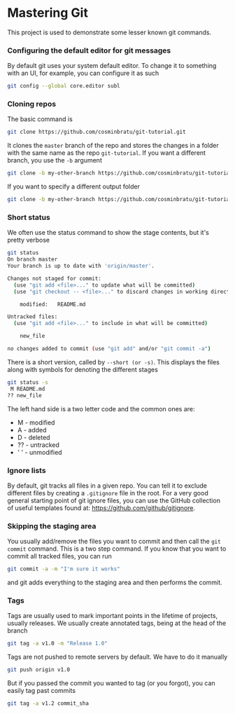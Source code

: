 
# Mastering Git
This project is used to demonstrate some lesser known git commands.

### Configuring the default editor for git messages
By default git uses your system default editor. To change it to something with an UI, for example, you can configure it as such
```bash
git config --global core.editor subl
```
### Cloning repos
The basic command is
```bash
git clone https://github.com/cosminbratu/git-tutorial.git
```
It clones the ```master``` branch of the repo and stores the changes in a folder with the same name as the repo ```git-tutorial```.
If you want a different branch, you use the ```-b``` argument
```bash
git clone -b my-other-branch https://github.com/cosminbratu/git-tutorial.git
```
If you want to specify a different output folder
```bash
git clone -b my-other-branch https://github.com/cosminbratu/git-tutorial.git git-tutorial-my-other-branch
```
### Short status
We often use the status command to show the stage contents, but it's pretty verbose
```bash
git status
On branch master
Your branch is up to date with 'origin/master'.

Changes not staged for commit:
  (use "git add <file>..." to update what will be committed)
  (use "git checkout -- <file>..." to discard changes in working directory)

	modified:   README.md

Untracked files:
  (use "git add <file>..." to include in what will be committed)

	new_file

no changes added to commit (use "git add" and/or "git commit -a")
```
There is a short version, called by ```--short (or -s)```. This displays the files along with symbols for denoting the different stages
```bash
git status -s
 M README.md
?? new_file
```
The left hand side is a two letter code and the common ones are:
- M - modified
- A - added
- D - deleted
- ?? - untracked
- ' ' - unmodified

### Ignore lists
By default, git tracks all files in a given repo. You can tell it to exclude different files by creating a ```.gitignore``` file in the root.
For a very good general starting point of git ignore files, you can use the GitHub collection of useful templates found at: https://github.com/github/gitignore.

### Skipping the staging area
You usually add/remove the files you want to commit and then call the ```git commit``` command. This is a two step command. If you know that you want to commit all tracked files, you can run
```bash
git commit -a -m "I'm sure it works"
```
and git adds everything to the staging area and then performs the commit.

### Tags
Tags are usually used to mark important points in the lifetime of projects, usually releases. We usually create annotated tags, being at the head of the branch
```bash
git tag -a v1.0 -m "Release 1.0"
```
Tags are not pushed to remote servers by default. We have to do it manually
```bash
git push origin v1.0
```
But if you passed the commit you wanted to tag (or you forgot), you can easily tag past commits
```bash
git tag -a v1.2 commit_sha
```